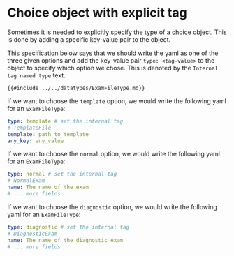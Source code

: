 # Choice object with explicit tag

Sometimes it is needed to explicitly specify the type of a choice object. This is done by adding a specific key-value pair to the object.

This specification below says that we should write the yaml as one of the three given options and add the key-value pair `type: <tag-value>` to the object to specify which option we chose. This is denoted by the `Internal tag named type` text.


```admonish example title="Reference"
{{#include ../../datatypes/ExamFileType.md}}
```

If we want to choose the `template` option, we would write the following yaml for an `ExamFileType`:

```yaml
type: template # set the internal tag
# TemplateFile
template: path_to_template 
any_key: any_value
```

If we want to choose the `normal` option, we would write the following yaml for an `ExamFileType`:

```yaml
type: normal # set the internal tag
# NormalExam
name: The name of the exam
# ... more fields
```

If we want to choose the `diagnostic` option, we would write the following yaml for an `ExamFileType`:

```yaml
type: diagnostic # set the internal tag
# DiagnosticExam
name: The name of the diagnostic exam
# ... more fields
```